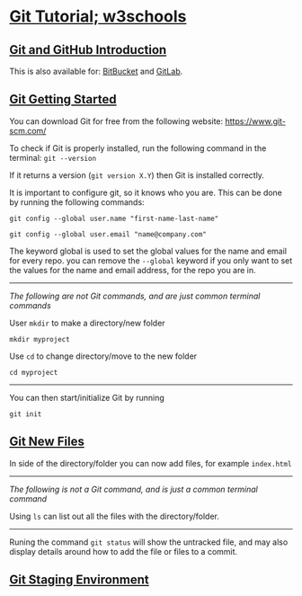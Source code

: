 # [Git Tutorial; w3schools](https://www.w3schools.com/git/default.asp)

## [Git and GitHub Introduction](https://www.w3schools.com/git/git_intro.asp?remote=github)

This is also available for: [BitBucket](https://www.w3schools.com/git/git_intro.asp?remote=bitbucket) and [GitLab](https://www.w3schools.com/git/git_intro.asp?remote=gitlab).

## [Git Getting Started](https://www.w3schools.com/git/git_getstarted.asp?remote=github)

You can download Git for free from the following website: https://www.git-scm.com/

To check if Git is properly installed, run the following command in the terminal: `git --version`

If it returns a version (`git version X.Y`) then Git is installed correctly.

It is important to configure git, so it knows who you are. This can be done by running the following commands:

`git config --global user.name "first-name-last-name"`

`git config --global user.email "name@company.com"`

The keyword global is used to set the global values for the name and email for every repo. you can remove the `--global` keyword if you only want to set the values for the name and email address, for the repo you are in.

----

*The following are not Git commands, and are just common terminal commands*

User `mkdir` to make a directory/new folder

`mkdir myproject`

Use `cd` to change directory/move to the new folder

`cd myproject`

----

You can then start/initialize Git by running

`git init`

## [Git New Files](https://www.w3schools.com/git/git_new_files.asp?remote=github)

In side of the directory/folder you can now add files, for example `index.html`

----

*The following is not a Git command, and is just a common terminal command*

Using `ls` can list out all the files with the directory/folder.

----

Runing the command `git status` will show the untracked file, and may also display details around how to add the file or files to a commit.

## [Git Staging Environment](https://www.w3schools.com/git/git_staging_environment.asp?remote=github)
